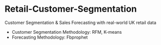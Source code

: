 # Retail-Customer-Segmentation
Customer Segmentation &amp; Sales Forecasting with real-world UK retail data
- Customer Segmentation Methodology: RFM, K-means
- Forecasting Methodology: Fbprophet
